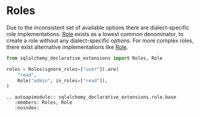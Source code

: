# Roles

Due to the inconsistent set of available options there are dialect-specific role
implementations. [Role](generic.Role) exists as a lowest common denominator, to create a role
without any dialect-specific options. For more complex roles, there exist alternative
implementations like [Role](postgresql.Role).

```python
from sqlalchemy_declarative_extensions import Roles, Role

roles = Roles(ignore_roles=["user"]).are(
    "read",
    Role("admin", in_roles=["read"]),
)
```

```{eval-rst}
.. autoapimodule:: sqlalchemy_declarative_extensions.role.base
   :members: Roles, Role
   :noindex:
```
